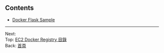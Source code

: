 ## Contents
- [Docker Flask Sample](https://github.com/ArcherHuang/Docker/tree/master/Python-Flask#contents)


--------------------------------
Next: []() <br>
Top: [EC2 Docker Registry 目錄](#contents)<br>
Back: [首頁](https://github.com/ArcherHuang/Docker#contents)
